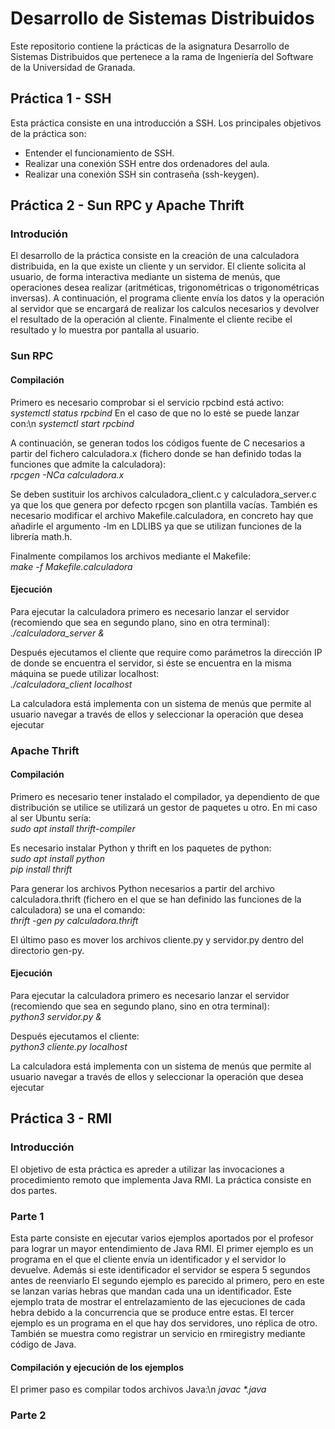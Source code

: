 # Desarrollo de Sistemas Distribuidos
Este repositorio contiene la prácticas de la asignatura Desarrollo de Sistemas Distribuidos que pertenece a la rama de Ingeniería del Software de la Universidad de Granada.

## Práctica 1 - SSH
Esta práctica consiste en una introducción a SSH. Los principales objetivos de la práctica son:
- Entender el funcionamiento de SSH.
- Realizar una conexión SSH entre dos ordenadores del aula.
- Realizar una conexión SSH sin contraseña (ssh-keygen).

## Práctica 2 - Sun RPC y Apache Thrift
### Introdución
El desarrollo de la práctica consiste en la creación de una calculadora distribuida, en la que existe un cliente y un servidor. El cliente solicita al usuario, de forma interactiva mediante un sistema de menús, que operaciones desea realizar (aritméticas, trigonométricas o trigonométricas inversas). A continuación, el programa cliente envía los datos y la operación al servidor que se encargará de realizar los calculos necesarios y devolver el resultado de la operación al cliente. Finalmente el cliente recibe el resultado y lo muestra por pantalla al usuario.

### Sun RPC
#### Compilación
Primero es necesario comprobar si el servicio rpcbind está activo:
*systemctl status rpcbind*
En el caso de que no lo esté se puede lanzar con:\n
*systemctl start rpcbind*

A continuación, se generan todos los códigos fuente de C necesarios a partir del fichero calculadora.x (fichero donde se han definido todas la funciones que admite la calculadora):<br />
*rpcgen -NCa calculadora.x*

Se deben sustituir los archivos calculadora_client.c y calculadora_server.c ya que los que genera por defecto rpcgen son plantilla vacías.
También es necesario modificar el archivo Makefile.calculadora, en concreto hay que añadirle el argumento -lm en LDLIBS ya que se utilizan funciones de la librería math.h.

Finalmente compilamos los archivos mediante el Makefile:<br />
*make -f Makefile.calculadora*

#### Ejecución
Para ejecutar la calculadora primero es necesario lanzar el servidor (recomiendo que sea en segundo plano, sino en otra terminal):<br />
*./calculadora_server &*

Después ejecutamos el cliente que require como parámetros la dirección IP de donde se encuentra el servidor, si éste se encuentra en la misma máquina se puede utilizar localhost:<br />
*./calculadora_client localhost*

La calculadora está implementa con un sistema de menús que permite al usuario navegar a través de ellos y seleccionar la operación que desea ejecutar

### Apache Thrift
#### Compilación
Primero es necesario tener instalado el compilador, ya dependiento de que distribución se utilice se utilizará un gestor de paquetes u otro. En mi caso al ser Ubuntu sería:<br />
*sudo apt install thrift-compiler*

Es necesario instalar Python y thrift en los paquetes de python:<br />
*sudo apt install python*<br />
*pip install thrift*

Para generar los archivos Python necesarios a partir del archivo calculadora.thrift (fichero en el que se han definido las funciones de la calculadora) se una el comando:<br />
*thrift -gen py calculadora.thrift*

El último paso es mover los archivos cliente.py y servidor.py dentro del directorio gen-py.

#### Ejecución
Para ejecutar la calculadora primero es necesario lanzar el servidor (recomiendo que sea en segundo plano, sino en otra terminal):<br />
*python3 servidor.py &*

Después ejecutamos el cliente:<br />
*python3 cliente.py localhost*

La calculadora está implementa con un sistema de menús que permite al usuario navegar a través de ellos y seleccionar la operación que desea ejecutar

## Práctica 3 - RMI
### Introducción
El objetivo de esta práctica es apreder a utilizar las invocaciones a procedimiento remoto que implementa Java RMI. La práctica consiste en dos partes.

### Parte 1
Esta parte consiste en ejecutar varios ejemplos aportados por el profesor para lograr un mayor entendimiento de Java RMI.
El primer ejemplo es un programa en el que el cliente envía un identificador y el servidor lo devuelve. Además si este identificador el servidor se espera 5 segundos antes de reenviarlo
El segundo ejemplo es parecido al primero, pero en este se lanzan varias hebras que mandan cada una un identificador. Este ejemplo trata de mostrar el entrelazamiento de las ejecuciones de cada hebra debido a la concurrencia que se produce entre estas.
El tercer ejemplo es un programa en el que hay dos servidores, uno réplica de otro. También se muestra como registrar un servicio en rmiregistry mediante código de Java.

#### Compilación y ejecución de los ejemplos
El primer paso es compilar todos archivos Java:\n
*javac \*.java*

### Parte 2
